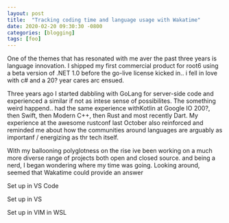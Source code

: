 ```yaml
---
layout: post
title:  "Tracking coding time and language usage with Wakatime"
date: 2020-02-20 09:30:30 -0800
categories: [blogging]
tags: [foo]
---
```


One of the themes that has resonated with me aver the past three years is language innovation.  I shipped my first commercial product for root6 using a beta version of .NET 1.0 before the go-live license kicked in.. i fell in love with c# and a 20? year cares arc ensued.

Three years ago I started dabbling with GoLang for server-side code and experienced a similar if not as intese sense of possibilites.  The something weird happend.. had the same experience withKotlin at Google IO 200?, then Swift, then Modern C++, then Rust and most recently Dart.  My experience at the awesome rustconf last October also reinforced and reminded me about how the communities around languages are arguably as importanf / energizing as thr tech itself.

With my ballooning polyglotness on the rise ive been working on a much more diverse range of projects both open and closed source. and being a nerd, I began wondering where my time was going.  Looking around, seemed that Wakatime could provide an answer

Set up in VS Code

Set up in VS

Set up in VIM in WSL